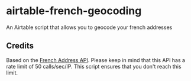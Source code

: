 # airtable-french-geocoding
An Airtable script that allows you to geocode your french addresses

## Credits
Based on the [French Address API](https://adresse.data.gouv.fr/api-doc/adresse). Please keep in mind that this API has a rate limit of 50 calls/sec/IP. This script ensures that you don't reach this limit.
